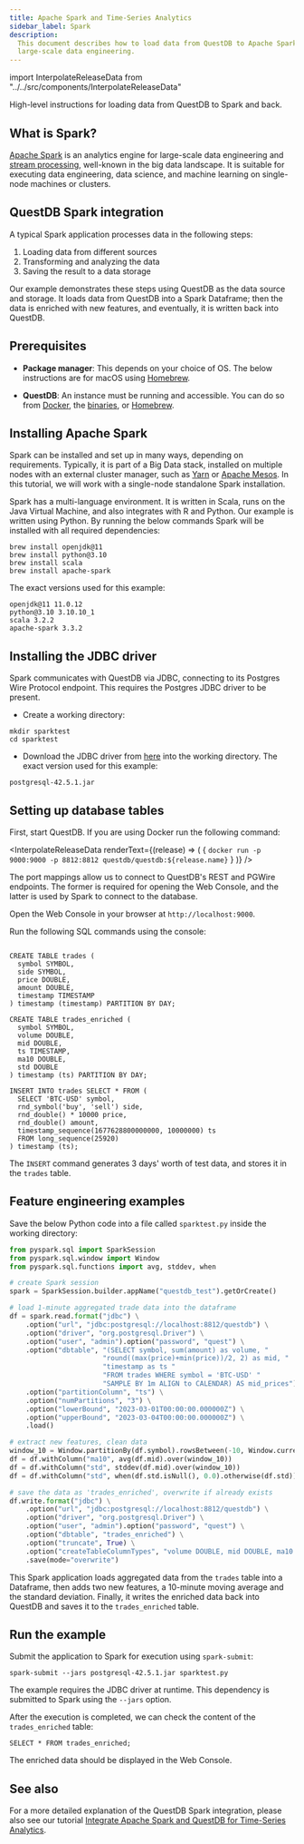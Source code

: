 ```yaml
---
title: Apache Spark and Time-Series Analytics
sidebar_label: Spark
description:
  This document describes how to load data from QuestDB to Apache Spark for
  large-scale data engineering.
---
```


import InterpolateReleaseData from "../../src/components/InterpolateReleaseData"

High-level instructions for loading data from QuestDB to Spark and back.

## What is Spark?

[Apache Spark](https://spark.apache.org/) is an analytics engine for large-scale
data engineering and [stream processing](/glossary/stream-processing), well-known in the big data landscape. It is suitable for
executing data engineering, data science, and machine learning on single-node
machines or clusters.

## QuestDB Spark integration

A typical Spark application processes data in the following steps:

1.  Loading data from different sources
1.  Transforming and analyzing the data
1.  Saving the result to a data storage

Our example demonstrates these steps using QuestDB as the data source and
storage. It loads data from QuestDB into a Spark Dataframe; then the data is
enriched with new features, and eventually, it is written back into QuestDB.

## Prerequisites

- **Package manager**: This depends on your choice of OS. The below instructions
  are for macOS using [Homebrew](/docs/get-started/homebrew/).

- **QuestDB**: An instance must be running and accessible. You can do so from
  [Docker](/docs/get-started/docker/), the
  [binaries](/docs/get-started/binaries/), or
  [Homebrew](/docs/get-started/homebrew/).

## Installing Apache Spark

Spark can be installed and set up in many ways, depending on requirements.
Typically, it is part of a Big Data stack, installed on multiple nodes with an
external cluster manager, such as
[Yarn](https://hadoop.apache.org/docs/stable/hadoop-yarn/hadoop-yarn-site/YARN.html)
or [Apache Mesos](https://mesos.apache.org/). In this tutorial, we will work
with a single-node standalone Spark installation.

Spark has a multi-language environment. It is written in Scala, runs on the Java
Virtual Machine, and also integrates with R and Python. Our example is written
using Python. By running the below commands Spark will be installed with all
required dependencies:

```shell
brew install openjdk@11
brew install python@3.10
brew install scala
brew install apache-spark
```

The exact versions used for this example:

```shell
openjdk@11 11.0.12
python@3.10 3.10.10_1
scala 3.2.2
apache-spark 3.3.2
```

## Installing the JDBC driver

Spark communicates with QuestDB via JDBC, connecting to its Postgres Wire
Protocol endpoint. This requires the Postgres JDBC driver to be present.

- Create a working directory:

```shell
mkdir sparktest
cd sparktest
```

- Download the JDBC driver from [here](https://jdbc.postgresql.org/download/)
  into the working directory. The exact version used for this example:

```shell
postgresql-42.5.1.jar
```

## Setting up database tables

First, start QuestDB. If you are using Docker run the following command:

<InterpolateReleaseData
  renderText={(release) => (
    <CodeBlock className="language-shell">
      {
        `docker run -p 9000:9000 -p 8812:8812 questdb/questdb:${release.name}`
      }
    </CodeBlock>
  )}
/>

The port mappings allow us to connect to QuestDB's REST and PGWire endpoints.
The former is required for opening the Web Console, and the latter is used by
Spark to connect to the database.

Open the Web Console in your browser at `http://localhost:9000`.

Run the following SQL commands using the console:

```questdb-sql

CREATE TABLE trades (
  symbol SYMBOL,
  side SYMBOL,
  price DOUBLE,
  amount DOUBLE,
  timestamp TIMESTAMP
) timestamp (timestamp) PARTITION BY DAY;

CREATE TABLE trades_enriched (
  symbol SYMBOL,
  volume DOUBLE,
  mid DOUBLE,
  ts TIMESTAMP,
  ma10 DOUBLE,
  std DOUBLE
) timestamp (ts) PARTITION BY DAY;

INSERT INTO trades SELECT * FROM (
  SELECT 'BTC-USD' symbol,
  rnd_symbol('buy', 'sell') side,
  rnd_double() * 10000 price,
  rnd_double() amount,
  timestamp_sequence(1677628800000000, 10000000) ts
  FROM long_sequence(25920)
) timestamp (ts);
```

The `INSERT` command generates 3 days' worth of test data, and stores it in the
`trades` table.

## Feature engineering examples

Save the below Python code into a file called `sparktest.py` inside the working
directory:

```python
from pyspark.sql import SparkSession
from pyspark.sql.window import Window
from pyspark.sql.functions import avg, stddev, when

# create Spark session
spark = SparkSession.builder.appName("questdb_test").getOrCreate()

# load 1-minute aggregated trade data into the dataframe
df = spark.read.format("jdbc") \
    .option("url", "jdbc:postgresql://localhost:8812/questdb") \
    .option("driver", "org.postgresql.Driver") \
    .option("user", "admin").option("password", "quest") \
    .option("dbtable", "(SELECT symbol, sum(amount) as volume, "
                       "round((max(price)+min(price))/2, 2) as mid, "
                       "timestamp as ts "
                       "FROM trades WHERE symbol = 'BTC-USD' "
                       "SAMPLE BY 1m ALIGN to CALENDAR) AS mid_prices") \
    .option("partitionColumn", "ts") \
    .option("numPartitions", "3") \
    .option("lowerBound", "2023-03-01T00:00:00.000000Z") \
    .option("upperBound", "2023-03-04T00:00:00.000000Z") \
    .load()

# extract new features, clean data
window_10 = Window.partitionBy(df.symbol).rowsBetween(-10, Window.currentRow)
df = df.withColumn("ma10", avg(df.mid).over(window_10))
df = df.withColumn("std", stddev(df.mid).over(window_10))
df = df.withColumn("std", when(df.std.isNull(), 0.0).otherwise(df.std))

# save the data as 'trades_enriched', overwrite if already exists
df.write.format("jdbc") \
    .option("url", "jdbc:postgresql://localhost:8812/questdb") \
    .option("driver", "org.postgresql.Driver") \
    .option("user", "admin").option("password", "quest") \
    .option("dbtable", "trades_enriched") \
    .option("truncate", True) \
    .option("createTableColumnTypes", "volume DOUBLE, mid DOUBLE, ma10 DOUBLE, std DOUBLE") \
    .save(mode="overwrite")
```

This Spark application loads aggregated data from the `trades` table into a
Dataframe, then adds two new features, a 10-minute moving average and the
standard deviation. Finally, it writes the enriched data back into QuestDB and
saves it to the `trades_enriched` table.

## Run the example

Submit the application to Spark for execution using `spark-submit`:

```shell
spark-submit --jars postgresql-42.5.1.jar sparktest.py
```

The example requires the JDBC driver at runtime. This dependency is submitted to
Spark using the `--jars` option.

After the execution is completed, we can check the content of the
`trades_enriched` table:

```questdb-sql
SELECT * FROM trades_enriched;
```

The enriched data should be displayed in the Web Console.

## See also

For a more detailed explanation of the QuestDB Spark integration, please also
see our tutorial
[Integrate Apache Spark and QuestDB for Time-Series Analytics](/blog/integrate-apache-spark-questdb-time-series-analytics/#loading-data-to-spark/).
